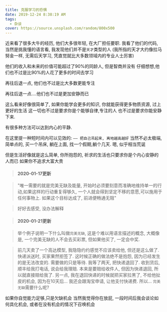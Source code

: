 ```yaml
---
title: 克服学习的恐惧
date: 2019-12-24 8:38:19 AM
tags:
  - 杂谈
cover: https://source.unsplash.com/random/800x500
---
```


近来看了很多大牛的经历, 他们大多很年轻, 在大厂担任要职.
我看了他们的代码, 当然是挑我懂的语言看, 我发现他们并不是`天才`类型的人
(我所指的天才大约像拉马努金一样, 无需后天学习, 凭直觉就比大多数领域内的专业人士厉害)

他们的收入和未来的价值可能超过了90%的同龄人, 但是智商并没有
仔细想想,他们也不过是比90%的人花了更多的时间去学习

再往后退一点, 他们也不过是比大多数更能专注

再往后退一点….他们也不过是更加安静而已

这么看来好像很简单了, 如果你能学会更多的知识, 你就能获得更多物质资源, 过上更好的生活
这一切也不过是要求你是个能够自律,专注的人
也不过是要求你能安静下来.

有很多种方法可以达到内心的平静.


在这里提一种短时间内可以见效的:
  `—— 把自己吊起来, 离地越高越好`
当然不必太极端, 简单点的, 买一个吊床, 躺在上面, 找一个假期,躺个几天.
嗯, 似乎相当荒诞

但是生活好像就是这么简单, 
你所抱怨的, 祈求的生活也只要求你是个内心安静的人而已
如果你不追求大富大贵

> #### 2020-01-17更新

> "唯一需要的就是完美无缺及能量, 开始时必须要刻意而准确地维持单一的行动,如果这样的行动重复得够久, 一个人就会得到坚定不移的意愿,可以施用于任何事物上. 如果这个目标达成了, 前进便畅通无阻"

> 好好去感受, 没办法解释

> #### 2020-01-21更新

> 举个例子说明一下什么叫做`完美无缺`, 这是个难以用语言描述的概念, 大概像是, 一个完美无缺的人不会去买彩票, 但如果他买了, 一定会中奖.

> 前几天卖了一个高达模型, 我隐隐约约感觉不应该卖给他, 但还是这么做了. 快递派送时, 买家果然拒签了. 这时候正确的做法绝不是抱怨, 因为已经发生的是无法改变的. 需要做的只是等待. 我等了两天, 把快递退回了. 收到货后, 顺丰给我打电话, 说会给我理赔. 本来是要赔给收件人, 但因为快递退回, 所以就直接赔给我了. 另一点, 我在退回快递的时候就把买家拉黑了, 不给他扯皮的机会, 因为在10天后... 我还会跟淘宝申请, 让他支付快递费. 所以... `完美无缺`需要什么呢? 

如果你自觉能力足够,只是欠缺机会
当然我觉得你在放屁,
一段时间后我会谈论如何具化机会,
或者在没有机会的情况下召唤机会